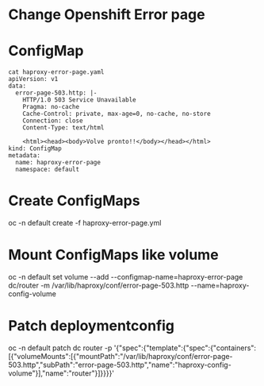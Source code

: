 # Change Openshift Error page

# ConfigMap

```
cat haproxy-error-page.yaml
apiVersion: v1
data:
  error-page-503.http: |-
    HTTP/1.0 503 Service Unavailable
    Pragma: no-cache
    Cache-Control: private, max-age=0, no-cache, no-store
    Connection: close
    Content-Type: text/html

    <html><head><body>Volve pronto!!</body></head></html>
kind: ConfigMap
metadata:
  name: haproxy-error-page
  namespace: default
```

# Create ConfigMaps
 oc -n default create -f haproxy-error-page.yml

# Mount ConfigMaps like volume
 oc -n default set volume --add --configmap-name=haproxy-error-page dc/router -m /var/lib/haproxy/conf/error-page-503.http --name=haproxy-config-volume

# Patch deploymentconfig
 oc -n default patch dc router -p '{"spec":{"template":{"spec":{"containers":[{"volumeMounts":[{"mountPath":"/var/lib/haproxy/conf/error-page-503.http","subPath":"error-page-503.http","name":"haproxy-config-volume"}],"name":"router"}]}}}}'

